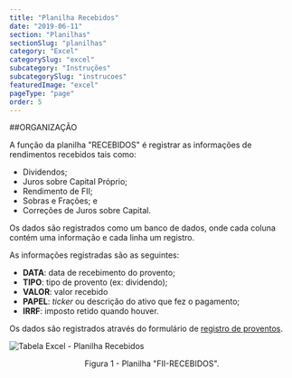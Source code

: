 ```yaml
---
title: "Planilha Recebidos"
date: "2019-06-11"
section: "Planilhas"
sectionSlug: "planilhas"
category: "Excel"
categorySlug: "excel"
subcategory: "Instruções"
subcategorySlug: "instrucoes"
featuredImage: "excel"
pageType: "page"
order: 5
---
```


##ORGANIZAÇÃO

A função da planilha "RECEBIDOS" é registrar as informações de rendimentos recebidos tais como:

- Dividendos;
- Juros sobre Capital Próprio;
- Rendimento de FII;
- Sobras e Frações; e
- Correções de Juros sobre Capital.

Os dados são registrados como um banco de dados, onde cada coluna contém uma informação e cada linha um registro.

As informações registradas são as seguintes:

- **DATA**: data de recebimento do provento;
- **TIPO**: tipo de provento (ex: dividendo);
- **VALOR**: valor recebido
- **PAPEL**: *ticker* ou descrição do ativo que fez o pagamento;
- **IRRF**: imposto retido quando houver.

Os dados são registrados através do formulário de [registro de proventos](/planilhas/excel/instrucoes-excel/registro-provento-excel).

![Tabela Excel - Planilha Recebidos](../img/planilha-recebidos-excel-001.jpg)

<p class="legenda" style="text-align:center">Figura 1 - Planilha "FII-RECEBIDOS".</p>